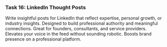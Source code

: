 ### Task 16: LinkedIn Thought Posts

Write insightful posts for LinkedIn that reflect expertise, personal growth, or industry insights. Designed to build professional authority and meaningful connections. Great for founders, consultants, and service providers. Elevates your voice in the feed without sounding robotic. Boosts brand presence on a professional platform.
